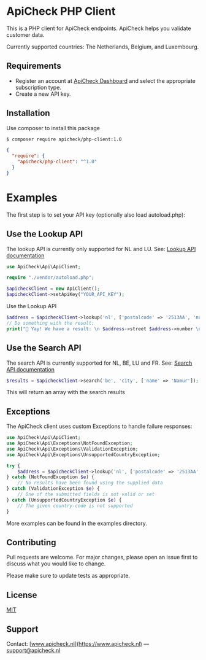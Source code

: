 # ApiCheck PHP Client

This is a PHP client for ApiCheck endpoints.
ApiCheck helps you validate customer data.

Currently supported countries: The Netherlands, Belgium, and Luxembourg.

## Requirements ##
- Register an account at [ApiCheck Dashboard](https://app.apicheck.nl/authentication/register) and select the appropriate subscription type.
- Create a new API key.

## Installation

Use composer to install this package

```bash
$ composer require apicheck/php-client:1.0
```

```json
{
  "require": {
    "apicheck/php-client": "^1.0"
  }
}
```

# Examples
The first step is to set your API key (optionally also load autoload.php):

## Use the Lookup API
The lookup API is currently only supported for NL and LU. See:
[Lookup API documentation](https://apicheck.nl/documentation/lookup-api/)
```php
use ApiCheck\Api\ApiClient;

require "./vendor/autoload.php";

$apicheckClient = new ApiClient();
$apicheckClient->setApiKey("YOUR_API_KEY");
```

Use the Lookup API
```php
$address = $apicheckClient->lookup('nl', ['postalcode' => '2513AA', 'number' => 1]);
// Do something with the result:
print("🥳 Yay! We have a result: \n $address->street $address->number \n $address->postalcode $address->city \n {$address->Country->name}");
```
## Use the Search API
The search API is currently supported for NL, BE, LU and FR. See:
[Search API documentation](https://apicheck.nl/documentation/normalised-search-api/)
```php
$results = $apicheckClient->search('be', 'city', ['name' => 'Namur']);
```
This will return an array with the search results



## Exceptions
The ApiCheck client uses custom Exceptions to handle failure responses:
```php
use ApiCheck\Api\ApiClient;
use ApiCheck\Api\Exceptions\NotFoundException;
use ApiCheck\Api\Exceptions\ValidationException;
use ApiCheck\Api\Exceptions\UnsupportedCountryException;

try {
    $address = $apicheckClient->lookup('nl', ['postalcode' => '2513AA', 'number' => 1]);
} catch (NotFoundException $e) {
    // No results have been found using the supplied data
} catch (ValidationException $e) {
    // One of the submitted fields is not valid or set
} catch (UnsupportedCountryException $e) {
    // The given country-code is not supported
}
```
More examples can be found in the examples directory.

## Contributing
Pull requests are welcome. For major changes, please open an issue first to discuss what you would like to change.

Please make sure to update tests as appropriate.

## License
[MIT](https://choosealicense.com/licenses/mit/)

## Support
Contact: [www.apicheck.nl](https://www.apicheck.nl) — support@apicheck.nl